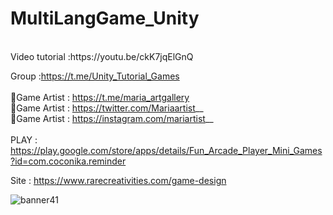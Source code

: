 # MultiLangGame_Unity
<br />
Video tutorial :https://youtu.be/ckK7jqElGnQ <br />

Group :https://t.me/Unity_Tutorial_Games<br /><br />
🎨Game Artist : https://t.me/maria_artgallery<br />
🎨Game Artist : https://twitter.com/Mariaartist__ <br />
🎨Game Artist : https://instagram.com/mariartist__ <br /><br />
PLAY : https://play.google.com/store/apps/details/Fun_Arcade_Player_Mini_Games?id=com.coconika.reminder<br />

Site : https://www.rarecreativities.com/game-design <br />

![banner41](https://user-images.githubusercontent.com/83016119/215310433-7b50e5fc-8476-4704-9ea5-38d01ce070de.png)

